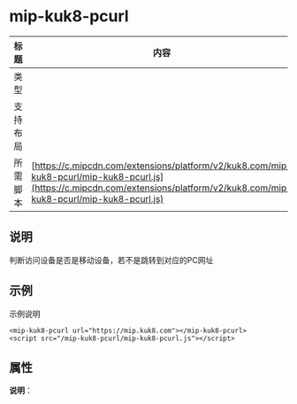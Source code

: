 # mip-kuk8-pcurl

标题|内容
----|----
类型|
支持布局|
所需脚本| [https://c.mipcdn.com/extensions/platform/v2/kuk8.com/mip-kuk8-pcurl/mip-kuk8-pcurl.js](https://c.mipcdn.com/extensions/platform/v2/kuk8.com/mip-kuk8-pcurl/mip-kuk8-pcurl.js)

## 说明

判断访问设备是否是移动设备，若不是跳转到对应的PC网址

## 示例

示例说明

```
<mip-kuk8-pcurl url="https://mip.kuk8.com"></mip-kuk8-pcurl>
<script src="/mip-kuk8-pcurl/mip-kuk8-pcurl.js"></script>
```

## 属性


**说明**：

